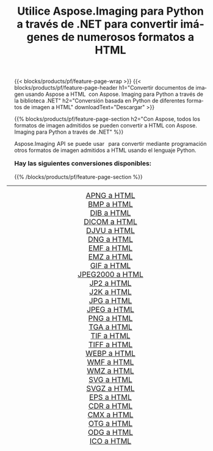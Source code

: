 ﻿---
title: Utilice Aspose.Imaging para Python a través de .NET para convertir imágenes de numerosos formatos a HTML 
weight: 3920
url: /es/python-net/conversion/to/html/ 
lang: es
langdirlevel: 2
locales: zh-hans,ja,it,ru,de,es,fr,nl,id,lt,pl,pt,vi,tr,ko,zh-hant,ar,hi,th,sv,cs,uk,he
description: Puede usar Aspose.Imaging para Python a través de la biblioteca .NET para convertir una variedad de formatos a HTML
---

{{< blocks/products/pf/feature-page-wrap >}}
{{< blocks/products/pf/feature-page-header h1="Convertir documentos de imagen usando Aspose a HTML  con Aspose. Imaging para Python a través de la biblioteca .NET" h2="Conversión basada en Python de diferentes formatos de imagen a HTML" downloadText="Descargar" >}}


{{% blocks/products/pf/feature-page-section  h2="Con Aspose, todos los formatos de imagen admitidos se pueden convertir a HTML con Aspose. Imaging para Python a través de .NET" %}}
<p align=justify>Aspose.Imaging API se puede usar  para convertir mediante programación otros formatos de imagen admitidos a HTML usando el lenguaje Python.</p>
<h3 style="margin-top:16px;">
Hay las siguientes conversiones disponibles:
</h3>
{{% /blocks/products/pf/feature-page-section %}}
<div class="container-fluid productfamilypage bg-gray">
    <div class="convertypes bg-gray agp-content section">
        <div class="container">
		<hr style="margin-left:-20px;"/>
		<div class="row other-converters" style="gap: 10px;font-size: 19px;text-align:center;">
		    <div class='col-md-3 other-converter remove-lp remove-rp'><a href="/imaging/es/python-net/conversion/apng-to-html/" style="padding:15px;">APNG a HTML</a></div>
<div class='col-md-3 other-converter remove-lp remove-rp'><a href="/imaging/es/python-net/conversion/bmp-to-html/" style="padding:15px;">BMP a HTML</a></div>
<div class='col-md-3 other-converter remove-lp remove-rp'><a href="/imaging/es/python-net/conversion/dib-to-html/" style="padding:15px;">DIB a HTML</a></div>
<div class='col-md-3 other-converter remove-lp remove-rp'><a href="/imaging/es/python-net/conversion/dicom-to-html/" style="padding:15px;">DICOM a HTML</a></div>
<div class='col-md-3 other-converter remove-lp remove-rp'><a href="/imaging/es/python-net/conversion/djvu-to-html/" style="padding:15px;">DJVU a HTML</a></div>
<div class='col-md-3 other-converter remove-lp remove-rp'><a href="/imaging/es/python-net/conversion/dng-to-html/" style="padding:15px;">DNG a HTML</a></div>
<div class='col-md-3 other-converter remove-lp remove-rp'><a href="/imaging/es/python-net/conversion/emf-to-html/" style="padding:15px;">EMF a HTML</a></div>
<div class='col-md-3 other-converter remove-lp remove-rp'><a href="/imaging/es/python-net/conversion/emz-to-html/" style="padding:15px;">EMZ a HTML</a></div>
<div class='col-md-3 other-converter remove-lp remove-rp'><a href="/imaging/es/python-net/conversion/gif-to-html/" style="padding:15px;">GIF a HTML</a></div>
<div class='col-md-3 other-converter remove-lp remove-rp'><a href="/imaging/es/python-net/conversion/jpeg2000-to-html/" style="padding:15px;">JPEG2000 a HTML</a></div>
<div class='col-md-3 other-converter remove-lp remove-rp'><a href="/imaging/es/python-net/conversion/jp2-to-html/" style="padding:15px;">JP2 a HTML</a></div>
<div class='col-md-3 other-converter remove-lp remove-rp'><a href="/imaging/es/python-net/conversion/j2k-to-html/" style="padding:15px;">J2K a HTML</a></div>
<div class='col-md-3 other-converter remove-lp remove-rp'><a href="/imaging/es/python-net/conversion/jpg-to-html/" style="padding:15px;">JPG a HTML</a></div>
<div class='col-md-3 other-converter remove-lp remove-rp'><a href="/imaging/es/python-net/conversion/jpeg-to-html/" style="padding:15px;">JPEG a HTML</a></div>
<div class='col-md-3 other-converter remove-lp remove-rp'><a href="/imaging/es/python-net/conversion/png-to-html/" style="padding:15px;">PNG a HTML</a></div>
<div class='col-md-3 other-converter remove-lp remove-rp'><a href="/imaging/es/python-net/conversion/tga-to-html/" style="padding:15px;">TGA a HTML</a></div>
<div class='col-md-3 other-converter remove-lp remove-rp'><a href="/imaging/es/python-net/conversion/tif-to-html/" style="padding:15px;">TIF a HTML</a></div>
<div class='col-md-3 other-converter remove-lp remove-rp'><a href="/imaging/es/python-net/conversion/tiff-to-html/" style="padding:15px;">TIFF a HTML</a></div>
<div class='col-md-3 other-converter remove-lp remove-rp'><a href="/imaging/es/python-net/conversion/webp-to-html/" style="padding:15px;">WEBP a HTML</a></div>
<div class='col-md-3 other-converter remove-lp remove-rp'><a href="/imaging/es/python-net/conversion/wmf-to-html/" style="padding:15px;">WMF a HTML</a></div>
<div class='col-md-3 other-converter remove-lp remove-rp'><a href="/imaging/es/python-net/conversion/wmz-to-html/" style="padding:15px;">WMZ a HTML</a></div>
<div class='col-md-3 other-converter remove-lp remove-rp'><a href="/imaging/es/python-net/conversion/svg-to-html/" style="padding:15px;">SVG a HTML</a></div>
<div class='col-md-3 other-converter remove-lp remove-rp'><a href="/imaging/es/python-net/conversion/svgz-to-html/" style="padding:15px;">SVGZ a HTML</a></div>
<div class='col-md-3 other-converter remove-lp remove-rp'><a href="/imaging/es/python-net/conversion/eps-to-html/" style="padding:15px;">EPS a HTML</a></div>
<div class='col-md-3 other-converter remove-lp remove-rp'><a href="/imaging/es/python-net/conversion/cdr-to-html/" style="padding:15px;">CDR a HTML</a></div>
<div class='col-md-3 other-converter remove-lp remove-rp'><a href="/imaging/es/python-net/conversion/cmx-to-html/" style="padding:15px;">CMX a HTML</a></div>
<div class='col-md-3 other-converter remove-lp remove-rp'><a href="/imaging/es/python-net/conversion/otg-to-html/" style="padding:15px;">OTG a HTML</a></div>
<div class='col-md-3 other-converter remove-lp remove-rp'><a href="/imaging/es/python-net/conversion/odg-to-html/" style="padding:15px;">ODG a HTML</a></div>
<div class='col-md-3 other-converter remove-lp remove-rp'><a href="/imaging/es/python-net/conversion/ico-to-html/" style="padding:15px;">ICO a HTML</a></div>
                </div>
        </div>
    </div>
</div>
<br/>

